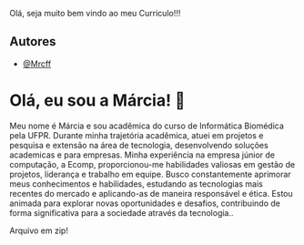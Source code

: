 
Olá, seja muito bem vindo ao meu Curriculo!!!
## Autores

- [@Mrcff](https://github.com/Mrcff)


# Olá, eu sou a Márcia! 👋

Meu nome é Márcia e sou acadêmica do curso de Informática Biomédica pela UFPR. Durante minha trajetória acadêmica, atuei em projetos e pesquisa e extensão na área de tecnologia, desenvolvendo soluções academicas e para empresas. Minha experiência na empresa júnior de computação, a Ecomp, proporcionou-me habilidades valiosas em gestão de projetos, liderança e trabalho em equipe. Busco constantemente aprimorar meus conhecimentos e habilidades, estudando as tecnologias mais recentes do mercado e aplicando-as de maneira responsável e ética. Estou animada para explorar novas oportunidades e desafios, contribuindo de forma significativa para a sociedade através da tecnologia..

Arquivo em zip!
